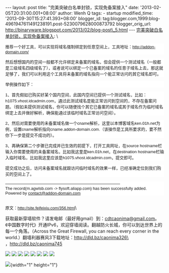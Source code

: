 --- layout: post title: "完美突破白名单封锁，实现免备案接入" date:
'2013-02-05T20:31:00.001+08:00' author: Wenh Q tags: - startup
modified\_time: '2013-09-30T15:27:41.393+08:00' blogger\_id:
tag:blogger.com,1999:blog-4961947611491238191.post-5230079628000873792
blogger\_orig\_url:
http://binaryware.blogspot.com/2013/02/blog-post\_5.html ---
[完美突破白名单封锁，实现免备案接入](http://feedproxy.google.com/~r/chinagfwblog/~3/XgTrylifytg/blog-post_5.html):
<span style="font-family: Arial; font-size: 13px;"></span>\
<div style="background-color: white;">

<span
style="font-family: Arial; font-size: 13px;">推荐一个好工具，可以实现将域名强制绑定到任意空间上，工具地址：<http://addon-domain.com/></span>

</div>

<div style="background-color: white;">

<span
style="font-family: Arial; font-size: 13px;">然后想想国内的空间一般都不允许绑定未备案的域名，但会提供一个测试域名（一般都是三级域名四级域名了），或者说可以绑定一个已备案的域名的任意子域名上去，那这就足够了，我们可以利用这个工具将未备案的域名指向一个能正常访问的其它域名即可。</span>

</div>

<div style="background-color: white;">

<span style="font-family: Arial; font-size: 13px;">举例操作如下：</span>

</div>

<div style="background-color: white;">

<span
style="font-family: Arial; font-size: 13px;">1、首先假如已购买好某个国内空间，此国内空间已提供一个测试域名，比如：h1075.vhost.idcadmin.com，通过此测试域名是能正常访问到空间的，不存在备案问题。（假如未提供测试域名，你可以随便找个其它已备案的域名或其子域名作为临时域名绑定上去并做好解析，确保能通过该临时域名正常访问空间）。</span>

</div>

<div style="background-color: white;">

<span
style="font-family: Arial; font-size: 13px;">2、然后对需要使用的未备案域名做一个cname解析，这里以本博客域名ken.01h.net为例，设置cname解析指向cname.addon-domain.com.（该操作是工具所要求的，要不然你下一步是提交不成功的）。</span>

</div>

<div style="background-color: white;">

<span
style="font-family: Arial; font-size: 13px;">3、再确保第二个步骤已完成并已生效的前提下，打开工具网址，在source
hostname栏输入你需要使用的未备案域名，比如我这里是ken.01h.net，在destination
hostname栏输入临时域名，比如我这里应该是h1075.vhost.idcadmin.com，提交即可。</span>

</div>

<div style="background-color: white;">

<span
style="font-family: Arial; font-size: 13px;">提交成功之后，访问未备案域名就跟访问临时域名的效果一样，已经准确定位到我们购买的空间上了。</span>

</div>

<div style="background-color: white;">

<span
style="font-family: Arial; font-size: 13px;">————————————————————————————\
The record(m.agwlsb.com -&gt; flysoft.aliapp.com) has been successfully
added.\
Powered by contact@addon-domain.com</span>

</div>

<span style="font-family: Arial; font-size: 13px;">\
原文：<http://site.feifeixiu.com/356.html></span>\
<div>

获取最新穿墙软件？请发电邮（最好用gmail）到：cdtcaonima@gmail.com。《中国数字时代》开通IPv6，欢迎穿墙阅读。翻越防火长城，你可以到达世界上的每一个角落。（Across
the Great Firewall, you can reach every corner in the
world.）翻墙利器赛风3下载地址：[http://dld.bz/caonima326\
\
](http://dld.bz/caonima326)，<http://dld.bz/caonima745>

</div>

<div>

[![](http://feeds.feedburner.com/~ff/chinagfwblog?d=yIl2AUoC8zA)](http://feeds.feedburner.com/~ff/chinagfwblog?a=XgTrylifytg:F9SE7ENi6o4:yIl2AUoC8zA)
[![](http://feeds.feedburner.com/~ff/chinagfwblog?i=XgTrylifytg:F9SE7ENi6o4:-BTjWOF_DHI)](http://feeds.feedburner.com/~ff/chinagfwblog?a=XgTrylifytg:F9SE7ENi6o4:-BTjWOF_DHI)
[![](http://feeds.feedburner.com/~ff/chinagfwblog?i=XgTrylifytg:F9SE7ENi6o4:F7zBnMyn0Lo)](http://feeds.feedburner.com/~ff/chinagfwblog?a=XgTrylifytg:F9SE7ENi6o4:F7zBnMyn0Lo)
[![](http://feeds.feedburner.com/~ff/chinagfwblog?i=XgTrylifytg:F9SE7ENi6o4:V_sGLiPBpWU)](http://feeds.feedburner.com/~ff/chinagfwblog?a=XgTrylifytg:F9SE7ENi6o4:V_sGLiPBpWU)
[![](http://feeds.feedburner.com/~ff/chinagfwblog?d=qj6IDK7rITs)](http://feeds.feedburner.com/~ff/chinagfwblog?a=XgTrylifytg:F9SE7ENi6o4:qj6IDK7rITs)
[![](http://feeds.feedburner.com/~ff/chinagfwblog?d=l6gmwiTKsz0)](http://feeds.feedburner.com/~ff/chinagfwblog?a=XgTrylifytg:F9SE7ENi6o4:l6gmwiTKsz0)
[![](http://feeds.feedburner.com/~ff/chinagfwblog?i=XgTrylifytg:F9SE7ENi6o4:gIN9vFwOqvQ)](http://feeds.feedburner.com/~ff/chinagfwblog?a=XgTrylifytg:F9SE7ENi6o4:gIN9vFwOqvQ)
[![](http://feeds.feedburner.com/~ff/chinagfwblog?d=TzevzKxY174)](http://feeds.feedburner.com/~ff/chinagfwblog?a=XgTrylifytg:F9SE7ENi6o4:TzevzKxY174)

</div>

![](http://feeds.feedburner.com/~r/chinagfwblog/~4/XgTrylifytg){width="1"
height="1"}
